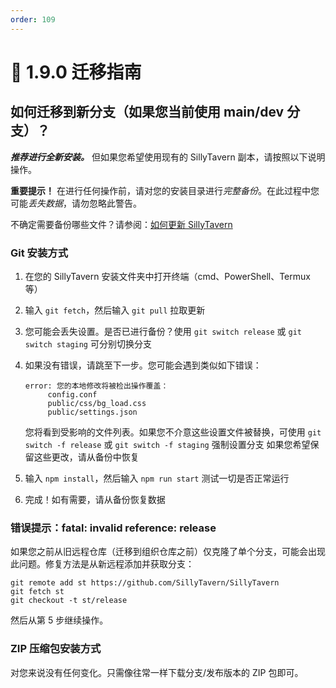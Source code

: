 ```yaml
---
order: 109
---
```


# 🚀 1.9.0 迁移指南

## 如何迁移到新分支（如果您当前使用 main/dev 分支）？

_**推荐进行全新安装。**_ 但如果您希望使用现有的 SillyTavern 副本，请按照以下说明操作。

**重要提示！** 在进行任何操作前，请对您的安装目录进行*完整备份*。在此过程中您可能*丢失数据*，请勿忽略此警告。

不确定需要备份哪些文件？请参阅：[如何更新 SillyTavern](/Installation/Updating/index.md#从-1120-更新到-1120-版本)

### Git 安装方式

1. 在您的 SillyTavern 安装文件夹中打开终端（cmd、PowerShell、Termux 等）
2. 输入 `git fetch`，然后输入 `git pull` 拉取更新
3. 您可能会丢失设置。是否已进行备份？使用 `git switch release` 或 `git switch staging` 可分别切换分支
4. 如果没有错误，请跳至下一步。您可能会遇到类似如下错误：
   ```
   error: 您的本地修改将被检出操作覆盖：
        config.conf
        public/css/bg_load.css
        public/settings.json
   ```
   您将看到受影响的文件列表。如果您不介意这些设置文件被替换，可使用 `git switch -f release` 或 `git switch -f staging` 强制设置分支
   如果您希望保留这些更改，请从备份中恢复

5. 输入 `npm install`，然后输入 `npm run start` 测试一切是否正常运行
6. 完成！如有需要，请从备份恢复数据

### 错误提示：fatal: invalid reference: release

如果您之前从旧远程仓库（迁移到组织仓库之前）仅克隆了单个分支，可能会出现此问题。修复方法是从新远程添加并获取分支：

```
git remote add st https://github.com/SillyTavern/SillyTavern
git fetch st
git checkout -t st/release
```

然后从第 5 步继续操作。

### ZIP 压缩包安装方式

对您来说没有任何变化。只需像往常一样下载分支/发布版本的 ZIP 包即可。